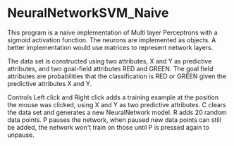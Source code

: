 # NeuralNetworkSVM_Naive
This program is a naive implementation of Multi layer Perceptrons with a sigmoid activation function. 
The neurons are implemented as objects. A better implementation would use matrices to represent network layers.

The data set is constructed using two attributes, X and Y as predictive attributes, and two goal-field attributes RED and GREEN. 
The goal field attributes are probabilities that the classification is RED or GREEN given the predictive attributes X and Y.

Controls
Left click and Right click adds a training example at the position the mouse was clicked, using X and Y as two predictive attributes.
C clears the data set and generates a new NeuralNetwork model.
R adds 20 random data points.
P pauses the network, when paused new data points can still be added, the network won't train on those until P is pressed again to unpause.
